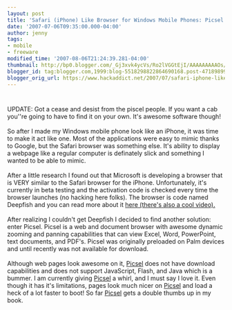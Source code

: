 ```yaml
---
layout: post
title: 'Safari (iPhone) Like Browser for Windows Mobile Phones: Picsel'
date: '2007-07-06T09:35:00.000-04:00'
author: jenny
tags:
- mobile
- freeware
modified_time: '2007-08-06T21:24:39.281-04:00'
thumbnail: http://bp0.blogger.com/_Gj3xvk4ycVs/Ro2lVGGtEjI/AAAAAAAAAOs/1ShmLpM37cg/s72-c/proviewer_zoom.gif
blogger_id: tag:blogger.com,1999:blog-5518298822864690168.post-4718989973031591626
blogger_orig_url: https://www.hackaddict.net/2007/07/safari-iphone-like-browser-for-windows.html
---
```


<a onblur="try {parent.deselectBloggerImageGracefully();} catch(e) {}" href="http://bp0.blogger.com/_Gj3xvk4ycVs/Ro2lVGGtEjI/AAAAAAAAAOs/1ShmLpM37cg/s1600-h/proviewer_zoom.gif"><img style="margin: 0px auto 10px; display: block; text-align: center; cursor: pointer;" src="http://bp0.blogger.com/_Gj3xvk4ycVs/Ro2lVGGtEjI/AAAAAAAAAOs/1ShmLpM37cg/s320/proviewer_zoom.gif" alt="" id="BLOGGER_PHOTO_ID_5083901336205726258" border="0" /></a><br />UPDATE: Got a cease and desist from the piscel people.  If you want a cab you''re going to have to find it on your own.  It's awesome software though!<br /><br />So after I made my Windows mobile phone look like an iPhone, it was time to make it act like one.  Most of the applications were easy to mimic thanks to Google, but the Safari browser was something else.  It's ability to display a webpage like a regular computer is definately slick and something I wanted to be able to mimic.<br /><br />After a little research I found out that Microsoft is developing a browser that is VERY similar to the Safari browser for the iPhone.  Unfortunately, it's currently in beta testing and the activation code is checked every time the browser launches (no hacking here folks).  The browser is code named Deepfish and you can read more about it <a href="http://on10.net/Blogs/larry/exclusive-video-new-mobile-web-browser--deepfish/">here (there's also a cool video).</a><br /><br />After realizing I couldn't get Deepfish I decided to find another solution: enter Picsel.    Picsel is a web and  document  browser with awesome dynamic zooming  and panning capabilities that can view Excel, Word, PowerPoint, text documents,  and PDF's.   Picsel was originally preloaded on Palm devices and until recently was not available for download.<br /><br />Although web pages look awesome on it, <a href="http://www.picsel.com/index.php/solutions/view/C11/">Picsel</a> does not have download capabilities and does not support  JavaScript, Flash, and Java which is a bummer.  I am currently giving <a href="http://www.picsel.com/index.php/solutions/view/C11/">Picsel</a> a whirl, and I must say I love it. Even though it has it's limitations, pages look much nicer on <a href="http://www.picsel.com/index.php/solutions/view/C11/">Picsel</a> and load a heck of a lot faster to boot!  So far <a href="http://www.picsel.com/index.php/solutions/view/C11/">Picsel</a> gets a double thumbs up in my book.<a href="http://www.divshare.com/download/1164926-d2f"><br /></a>